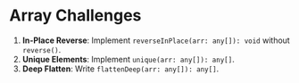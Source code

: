 # Array Challenges

1. **In-Place Reverse**: Implement `reverseInPlace(arr: any[]): void` without `reverse()`.  
2. **Unique Elements**: Implement `unique(arr: any[]): any[]`.  
3. **Deep Flatten**: Write `flattenDeep(arr: any[]): any[]`.  
